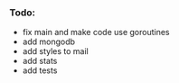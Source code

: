 ### Todo:
* fix main and make code use goroutines
* add mongodb
* add styles to mail
* add stats
* add tests
